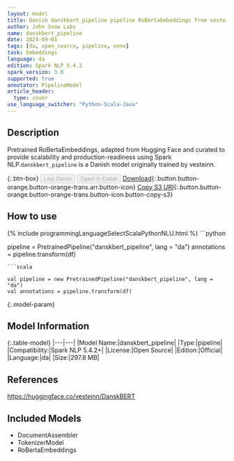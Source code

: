 ```yaml
---
layout: model
title: Danish danskbert_pipeline pipeline RoBertaEmbeddings from vesteinn
author: John Snow Labs
name: danskbert_pipeline
date: 2024-09-01
tags: [da, open_source, pipeline, onnx]
task: Embeddings
language: da
edition: Spark NLP 5.4.2
spark_version: 3.0
supported: true
annotator: PipelineModel
article_header:
  type: cover
use_language_switcher: "Python-Scala-Java"
---
```


## Description

Pretrained RoBertaEmbeddings, adapted from Hugging Face and curated to provide scalability and production-readiness using Spark NLP.`danskbert_pipeline` is a Danish model originally trained by vesteinn.

{:.btn-box}
<button class="button button-orange" disabled>Live Demo</button>
<button class="button button-orange" disabled>Open in Colab</button>
[Download](https://s3.amazonaws.com/auxdata.johnsnowlabs.com/public/models/danskbert_pipeline_da_5.4.2_3.0_1725191548656.zip){:.button.button-orange.button-orange-trans.arr.button-icon}
[Copy S3 URI](s3://auxdata.johnsnowlabs.com/public/models/danskbert_pipeline_da_5.4.2_3.0_1725191548656.zip){:.button.button-orange.button-orange-trans.button-icon.button-copy-s3}

## How to use



<div class="tabs-box" markdown="1">
{% include programmingLanguageSelectScalaPythonNLU.html %}
```python

pipeline = PretrainedPipeline("danskbert_pipeline", lang = "da")
annotations =  pipeline.transform(df)   

```
```scala

val pipeline = new PretrainedPipeline("danskbert_pipeline", lang = "da")
val annotations = pipeline.transform(df)

```
</div>

{:.model-param}
## Model Information

{:.table-model}
|---|---|
|Model Name:|danskbert_pipeline|
|Type:|pipeline|
|Compatibility:|Spark NLP 5.4.2+|
|License:|Open Source|
|Edition:|Official|
|Language:|da|
|Size:|297.8 MB|

## References

https://huggingface.co/vesteinn/DanskBERT

## Included Models

- DocumentAssembler
- TokenizerModel
- RoBertaEmbeddings